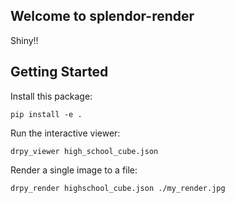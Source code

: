 ## Welcome to splendor-render
Shiny!!

## Getting Started
Install this package:
```
pip install -e .
```

Run the interactive viewer:
```
drpy_viewer high_school_cube.json
```

Render a single image to a file:
```
drpy_render highschool_cube.json ./my_render.jpg
```
